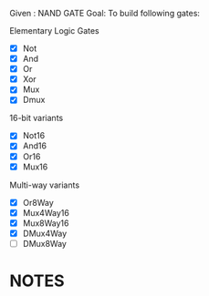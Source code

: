 Given : NAND GATE
Goal: To build following gates:

Elementary Logic Gates
- [x] Not
- [x] And
- [x] Or
- [x] Xor
- [x] Mux
- [x] Dmux

16-bit variants
- [x] Not16
- [x] And16
- [x] Or16
- [x] Mux16

Multi-way variants
- [x] Or8Way
- [x] Mux4Way16
- [x] Mux8Way16
- [x] DMux4Way
- [ ] DMux8Way

# NOTES
